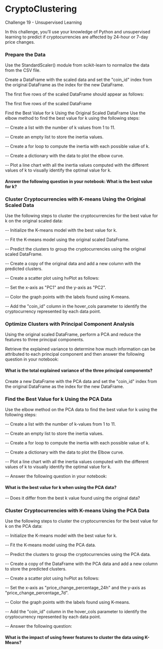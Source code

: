 # CryptoClustering
Challenge 19 - Unsupervised Learning

In this challenge, you’ll use your knowledge of Python and unsupervised learning to predict if cryptocurrencies are affected by 24-hour or 7-day price changes.

### Prepare the Data
Use the StandardScaler() module from scikit-learn to normalize the data from the CSV file.

Create a DataFrame with the scaled data and set the "coin_id" index from the original DataFrame as the index for the new DataFrame.

The first five rows of the scaled DataFrame should appear as follows:

The first five rows of the scaled DataFrame

Find the Best Value for k Using the Original Scaled DataFrame
Use the elbow method to find the best value for k using the following steps:

-- Create a list with the number of k values from 1 to 11.

-- Create an empty list to store the inertia values.

-- Create a for loop to compute the inertia with each possible value of k.

-- Create a dictionary with the data to plot the elbow curve.

-- Plot a line chart with all the inertia values computed with the different values of k to visually identify the optimal value for k.

#### Answer the following question in your notebook: What is the best value for k?

### Cluster Cryptocurrencies with K-means Using the Original Scaled Data
Use the following steps to cluster the cryptocurrencies for the best value for k on the original scaled data:

-- Initialize the K-means model with the best value for k.

-- Fit the K-means model using the original scaled DataFrame.

-- Predict the clusters to group the cryptocurrencies using the original scaled DataFrame.

-- Create a copy of the original data and add a new column with the predicted clusters.

-- Create a scatter plot using hvPlot as follows:

-- Set the x-axis as "PC1" and the y-axis as "PC2".

-- Color the graph points with the labels found using K-means.

-- Add the "coin_id" column in the hover_cols parameter to identify the cryptocurrency represented by each data point.

### Optimize Clusters with Principal Component Analysis
Using the original scaled DataFrame, perform a PCA and reduce the features to three principal components.

Retrieve the explained variance to determine how much information can be attributed to each principal component and then answer the following question in your notebook:

#### What is the total explained variance of the three principal components?

Create a new DataFrame with the PCA data and set the "coin_id" index from the original DataFrame as the index for the new DataFrame.

### Find the Best Value for k Using the PCA Data
Use the elbow method on the PCA data to find the best value for k using the following steps:

-- Create a list with the number of k-values from 1 to 11.

-- Create an empty list to store the inertia values.

-- Create a for loop to compute the inertia with each possible value of k.

-- Create a dictionary with the data to plot the Elbow curve.

-- Plot a line chart with all the inertia values computed with the different values of k to visually identify the optimal value for k.

-- Answer the following question in your notebook:

#### What is the best value for k when using the PCA data?
-- Does it differ from the best k value found using the original data?

### Cluster Cryptocurrencies with K-means Using the PCA Data
Use the following steps to cluster the cryptocurrencies for the best value for k on the PCA data:

-- Initialize the K-means model with the best value for k.

-- Fit the K-means model using the PCA data.

-- Predict the clusters to group the cryptocurrencies using the PCA data.

-- Create a copy of the DataFrame with the PCA data and add a new column to store the predicted clusters.

-- Create a scatter plot using hvPlot as follows:

-- Set the x-axis as "price_change_percentage_24h" and the y-axis as "price_change_percentage_7d".

-- Color the graph points with the labels found using K-means.

-- Add the "coin_id" column in the hover_cols parameter to identify the cryptocurrency represented by each data point.

-- Answer the following question:
#### What is the impact of using fewer features to cluster the data using K-Means?
